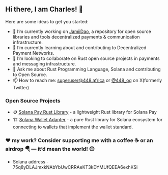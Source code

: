 ## Hi there, I am Charles! 👋

Here are some ideas to get you started:

- 🔭 I’m currently working on [JamiiDao](https://github.com/JamiiDao/), a repository for open source libraries and tools decentralized payments & communication infrastructure.
- 🌱 I’m currently learning about and contributing to Decentralized Payment Networks.
- 👯 I’m looking to collaborate on Rust open source projects in payments and messaging infrastructure.
- 💬 Ask me about Rust Programming Language, Solana and contributing to Open Source.
- 📫 How to reach me: [superuser@448.africa](mailto:superuser@448.africa?subject=Collaboration&body=I%20saw%20your%20profile%20on%20Github%20and%20I%20am%20interested%20in%20collaborating%20on%20...) or [@448_og](https://x.com/448_OG/) on X(formerly Twitter)

### Open Source Projects
- 🪙 [Solana Pay Rust Library](https://github.com/JamiiDao/SolanaPayments) - a lightweight Rust library for Solana Pay
- 🏗️ [Solana Wallet Adapter](https://github.com/JamiiDao/SolanaWalletAdapter) - a pure Rust library for Solana ecosystem for connecting to wallets that implement the wallet standard.

### ❤︎ my work? Consider supporting me with a coffee ☕ or an airdrop 🪂 — it’d mean the world! 😊
- Solana address - 75q8yDLAJmxkNAbYbUwCRRAeKT3kDYMUfQEEA6exhKSi

<!--
**448-OG/448-OG** is a ✨ _special_ ✨ repository because its `README.md` (this file) appears on your GitHub profile.

Here are some ideas to get you started:

- 🔭 I’m currently working on ...
- 🌱 I’m currently learning ...
- 👯 I’m looking to collaborate on ...
- 🤔 I’m looking for help with ...
- 💬 Ask me about ...
- 📫 How to reach me: ...
- 😄 Pronouns: ...
- ⚡ Fun fact: ...
-->
